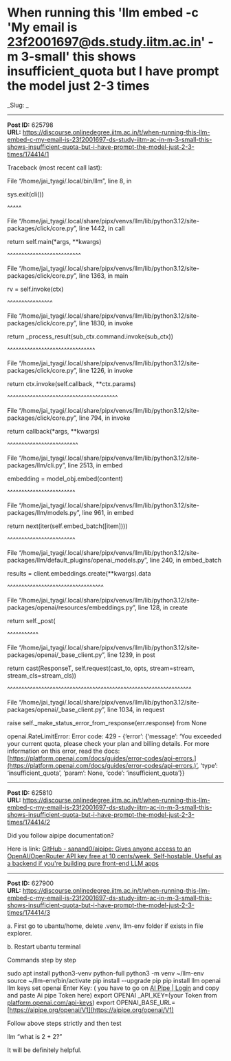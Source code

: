# When running this 'llm embed -c 'My email is 23f2001697@ds.study.iitm.ac.in' -m 3-small' this shows insufficient_quota but I have prompt the model just 2-3 times
_Slug: _

---
**Post ID:** 625798  
**URL:** https://discourse.onlinedegree.iitm.ac.in/t/when-running-this-llm-embed-c-my-email-is-23f2001697-ds-study-iitm-ac-in-m-3-small-this-shows-insufficient-quota-but-i-have-prompt-the-model-just-2-3-times/174414/1  

Traceback (most recent call last):


File “/home/jai_tyagi/.local/bin/llm”, line 8, in 


sys.exit(cli())


^^^^^


File “/home/jai_tyagi/.local/share/pipx/venvs/llm/lib/python3.12/site-packages/click/core.py”, line 1442, in call


return self.main(*args, **kwargs)


^^^^^^^^^^^^^^^^^^^^^^^^^^


File “/home/jai_tyagi/.local/share/pipx/venvs/llm/lib/python3.12/site-packages/click/core.py”, line 1363, in main


rv = self.invoke(ctx)


^^^^^^^^^^^^^^^^


File “/home/jai_tyagi/.local/share/pipx/venvs/llm/lib/python3.12/site-packages/click/core.py”, line 1830, in invoke


return _process_result(sub_ctx.command.invoke(sub_ctx))


^^^^^^^^^^^^^^^^^^^^^^^^^^^^^^^


File “/home/jai_tyagi/.local/share/pipx/venvs/llm/lib/python3.12/site-packages/click/core.py”, line 1226, in invoke


return ctx.invoke(self.callback, **ctx.params)


^^^^^^^^^^^^^^^^^^^^^^^^^^^^^^^^^^^^^^^


File “/home/jai_tyagi/.local/share/pipx/venvs/llm/lib/python3.12/site-packages/click/core.py”, line 794, in invoke


return callback(*args, **kwargs)


^^^^^^^^^^^^^^^^^^^^^^^^^


File “/home/jai_tyagi/.local/share/pipx/venvs/llm/lib/python3.12/site-packages/llm/cli.py”, line 2513, in embed


embedding = model_obj.embed(content)


^^^^^^^^^^^^^^^^^^^^^^^^


File “/home/jai_tyagi/.local/share/pipx/venvs/llm/lib/python3.12/site-packages/llm/models.py”, line 961, in embed


return next(iter(self.embed_batch([item])))


^^^^^^^^^^^^^^^^^^^^^^^^


File “/home/jai_tyagi/.local/share/pipx/venvs/llm/lib/python3.12/site-packages/llm/default_plugins/openai_models.py”, line 240, in embed_batch


results = client.embeddings.create(**kwargs).data


^^^^^^^^^^^^^^^^^^^^^^^^^^^^^^^^^^


File “/home/jai_tyagi/.local/share/pipx/venvs/llm/lib/python3.12/site-packages/openai/resources/embeddings.py”, line 128, in create


return self._post(


^^^^^^^^^^^


File “/home/jai_tyagi/.local/share/pipx/venvs/llm/lib/python3.12/site-packages/openai/_base_client.py”, line 1239, in post


return cast(ResponseT, self.request(cast_to, opts, stream=stream, stream_cls=stream_cls))


^^^^^^^^^^^^^^^^^^^^^^^^^^^^^^^^^^^^^^^^^^^^^^^^^^^^^^^^^^^^^^^^^


File “/home/jai_tyagi/.local/share/pipx/venvs/llm/lib/python3.12/site-packages/openai/_base_client.py”, line 1034, in request


raise self._make_status_error_from_response(err.response) from None


openai.RateLimitError: Error code: 429 - {‘error’: {‘message’: ‘You exceeded your current quota, please check your plan and billing details. For more information on this error, read the docs: [https://platform.openai.com/docs/guides/error-codes/api-errors.](https://platform.openai.com/docs/guides/error-codes/api-errors.)’, ‘type’: ‘insufficient_quota’, ‘param’: None, ‘code’: ‘insufficient_quota’}}

---
**Post ID:** 625810  
**URL:** https://discourse.onlinedegree.iitm.ac.in/t/when-running-this-llm-embed-c-my-email-is-23f2001697-ds-study-iitm-ac-in-m-3-small-this-shows-insufficient-quota-but-i-have-prompt-the-model-just-2-3-times/174414/2  

Did you follow aipipe documentation?


Here is link: [GitHub - sanand0/aipipe: Gives anyone access to an OpenAI/OpenRouter API key free at 10 cents/week. Self-hostable. Useful as a backend if you're building pure front-end LLM apps](https://github.com/sanand0/aipipe)

---
**Post ID:** 627900  
**URL:** https://discourse.onlinedegree.iitm.ac.in/t/when-running-this-llm-embed-c-my-email-is-23f2001697-ds-study-iitm-ac-in-m-3-small-this-shows-insufficient-quota-but-i-have-prompt-the-model-just-2-3-times/174414/3  

a.  First go to ubantu/home,  delete  .venv,  llm-env folder if exists in file explorer.


b.   Restart ubantu terminal


Commands step by step



sudo apt install python3-venv python-full
python3 -m venv ~/llm-env
source ~/llm-env/bin/activate
pip install --upgrade pip
pip install llm openai
llm keys set openai
Enter Key:  ( you have to go on  [AI Pipe | Login](http://aipipe.org/login) and copy and paste Ai pipe Token here)
export OPENAI _API_KEY=(your Token from [platform.openai.com/api-keys](http://platform.openai.com/api-keys))
export OPENAI_BASE_URL=[https://aipipe.org/openai/V1](https://aipipe.org/openai/V1)

Follow above steps  strictly and then test


llm “what is 2 + 2?”


It will be definitely helpful.


